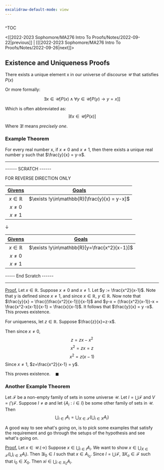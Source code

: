 ```yaml
---
excalidraw-default-mode: view
---
```



```toc

```

^TOC

<[[2022-2023 Sophomore/MA276 Intro To Proofs/Notes/2022-09-22|previous]] | [[[2022-2023 Sophomore/MA276 Intro To Proofs/Notes/2022-09-26|next]]>


## Existence and Uniqueness Proofs

There exists a unique element x in our universe of discourse $\mathcal{U}$ that satisfies $P(x)$

Or more formally:

$$\exists x \in \mathcal{U}[P(x) \land \forall y \in \mathcal{U}[P(y) \to y= x]]$$ 

Which is often abbreviated as:
$$\exists ! x \in \mathcal{U}[P(x)]$$

Where $\exists !$ means *precisely one*.


### Example Theorem

For every real number x, if $x \neq 0$ and $x \neq 1$, then there exists a unique real number y such that $\frac{y}{x} = y-x$.

---
------ SCRATCH ------

FOR REVERSE DIRECTION ONLY

|<u>Givens</u>|<u>Goals</u>|
| :---: | :---: |
|$x \in \mathbb{R}$|$\exists !y\in\mathbb{R}[\frac{y}{x} = y-x]$|
|$x \neq 0$||
|$x \neq 1$||

$\downarrow$

|<u>Givens</u>|<u>Goals</u>|
| :---: | :---: |
|$x \in \mathbb{R}$|$\exists !y\in\mathbb{R}[y=\frac{x^2}{x-1}]$|
|$x \neq 0$||
|$x \neq 1$||



----- End Scratch ------

---

<u>Proof.</u> Let $x\in\mathbb{R}$. Suppose $x\neq 0$ and $x\neq 1$. Let $y := \frac{x^2}{x-1}$. Note that y is defined since $x\neq 1$, and since $x\in\mathbb{R}$, $y\in\mathbb{R}$. Now note that $\frac{y}{x} = \frac{(\frac{x^2}{x-1})}{x-1}$ and $y-x = (\frac{x^2}{x-1})-x = \frac{x^2-x(x-1)}{x-1} = \frac{x}{x-1}$. It follows that $\frac{y}{x} = y -x$. This proves existence.

For uniqueness, let $z\in\mathbb{R}$. Suppose $\frac{z}{x}=z-x$.


Then since $x\neq0$,
$$z = zx-x^2$$
$$x^2=zx=z$$
$$x^2=z(x-1)$$
Since $x\neq1$, $z=\frac{x^2}{x-1} = y$.

This proves existence.$\quad\blacksquare$

### Another Example Theorem

Let $\mathcal{F}$ be a non-empty family of sets in some universe $\mathcal{U}$. Let $I=\bigcup\mathcal{F}$ and $V = \bigcap\mathcal{F}$. Suppose $I\neq\emptyset$ and let $\{A_i : i\in I\}$ be some other family of sets in $\mathcal{U}$. Then 
$$\bigcup_{i\in I}A_i = \bigcup_{X\in\mathcal{F}}(\bigcup_{i\in X}A_i)$$

A good way to see what's going on, is to pick some examples that satisfy the requirement and go through the setups of the hypothesis and see what's going on.

<u>Proof.</u> Let $x\in\mathcal{U}$.$(\to)$ Suppose $x\in \bigcup_{i\in I}A_i$. We want to show $x\in\bigcup_{X\in\mathcal{F}}(\bigcup_{i\in X}A_i)$. Then $\exists i_0 \in I$ such that $x \in A_{i_0}$. Since $I=\bigcup\mathcal{F}$, $\exists X_o\in\mathcal{F}$ such that $i_0 \in X_0$. Then $xi\in \bigcup_{i\in X_0}A_i$.